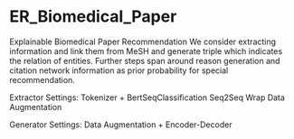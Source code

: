 # ER_Biomedical_Paper
Explainable Biomedical Paper Recommendation
We consider extracting information and link them from MeSH and generate triple which indicates the relation of entities.
Further steps span around reason generation and citation network information as prior probability for special recommendation.


Extractor Settings:
Tokenizer + BertSeqClassification
Seq2Seq Wrap
Data Augmentation

Generator Settings:
Data Augmentation + Encoder-Decoder
